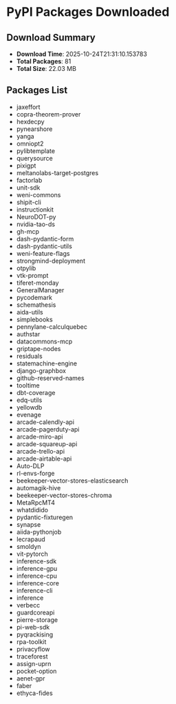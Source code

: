 # PyPI Packages Downloaded

## Download Summary
- **Download Time**: 2025-10-24T21:31:10.153783
- **Total Packages**: 81
- **Total Size**: 22.03 MB

## Packages List
- jaxeffort
- copra-theorem-prover
- hexdecpy
- pynearshore
- yanga
- omniopt2
- pylibtemplate
- querysource
- pixigpt
- meltanolabs-target-postgres
- factorlab
- unit-sdk
- weni-commons
- shipit-cli
- instructionkit
- NeuroDOT-py
- nvidia-tao-ds
- gh-mcp
- dash-pydantic-form
- dash-pydantic-utils
- weni-feature-flags
- strongmind-deployment
- otpylib
- vtk-prompt
- tiferet-monday
- GeneralManager
- pycodemark
- schemathesis
- aida-utils
- simplebooks
- pennylane-calculquebec
- authstar
- datacommons-mcp
- griptape-nodes
- residuals
- statemachine-engine
- django-graphbox
- github-reserved-names
- tooltime
- dbt-coverage
- edq-utils
- yellowdb
- evenage
- arcade-calendly-api
- arcade-pagerduty-api
- arcade-miro-api
- arcade-squareup-api
- arcade-trello-api
- arcade-airtable-api
- Auto-DLP
- rl-envs-forge
- beekeeper-vector-stores-elasticsearch
- automagik-hive
- beekeeper-vector-stores-chroma
- MetaRpcMT4
- whatdidido
- pydantic-fixturegen
- synapse
- aiida-pythonjob
- lecrapaud
- smoldyn
- vit-pytorch
- inference-sdk
- inference-gpu
- inference-cpu
- inference-core
- inference-cli
- inference
- verbecc
- guardcoreapi
- pierre-storage
- pi-web-sdk
- pyqrackising
- rpa-toolkit
- privacyflow
- traceforest
- assign-uprn
- pocket-option
- aenet-gpr
- faber
- ethyca-fides
